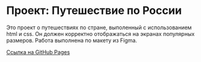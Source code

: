 # Проект: Путешествие по России

Это проект о путешествиях по стране, выполенный с использованием html и css. Он должен корректно отображаться на экранах популярных размеров. Работа выполнена по макету из Figma.

[Ссылка на GitHub Pages](https://reginaginiyatova.github.io/russian-travel/)